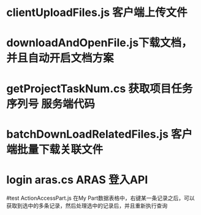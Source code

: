 # clientUploadFiles.js 客户端上传文件
# downloadAndOpenFile.js下载文档，并且自动开启文档方案
# getProjectTaskNum.cs 获取项目任务序列号 服务端代码
# batchDownLoadRelatedFiles.js 客户端批量下载关联文件
# login aras.cs ARAS 登入API
#test ActionAccessPart.js 在My Part数据表格中，右键某一条记录之后，可以获取到选中的多条记录，然后处理选中的记录后，并且重新执行查询
